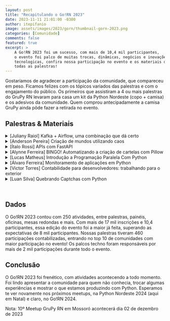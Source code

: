 ```yaml
---
layout: post
title: "Recapitulando o Go!RN 2023"
date: 2023-11-11 21:01:00 -0300
author: itepifanio
image: assets/images/2023/gorn/thumbnail-gorn-2023.png
categories: [Comunidade]
comments: false
featured: true
excerpt: >
    A Go!RN 2023 foi um sucesso, com mais de 10,4 mil participantes, 
    o evento foi palco de muitas trocas, dinâmicas, negócios e inovações 
    tecnologicas, confira nossa participação no evento e os materiais de 
    todas as palestras!
---
```


Gostaríamos de agradecer a participação da comunidade, que compareceu em peso. 
Ficamos felizes com os tópicos variados das palestras e com o engajamento do público.
Os primeiros que assistiram a 4 ou mais palestras do GruPy RN levaram para casa um kit 
da Python Nordeste (copo + camisa) e os adesivos da comunidade. Quem comprou antecipadamente 
a camisa GruPy ainda pôde fazer a retirada no evento.

## Palestras & Materiais

<details>
<summary>[Juliany Raiol] Kafka + Airflow, uma combinação que dá certo</summary>
<ul>
<li>📚 Bio: Amazonense, engenheira de software e participante da comunidade Python de Manaus. Tem interesse em sistemas distribuídos, open source e ficção científica</li>
<li>🎤 Sobre: O objetivo desta palestra é explicar alguns conceitos sobre o processamento de dados em tempo com o Apache Kafka, além de apresentar casos de uso da ferramenta</li>
<li>📁 Apresentação: <a href="https://drive.google.com/file/d/1Lc_kW8HMHj-M6TEVteBiU_5HPk45zcIk/view?usp=sharing" target="_blank">kafka-airflow.pdf</a></li>
</ul>
</details>

<details>
<summary>[Anderson Pereira] Criação de mundos utilizando caos</summary>
<ul>
<li>📚 Bio: Gestor de projetos da Nova data, formado em Informática pra internet (IFRN) estudande de Bacharelado em Tecnologia da informação (UFRN) e entusiasta por games e afins</li>
<li>🎤 Sobre: Criação e ultilização do ruído de Perlin na geração procedural de mundos de videogame</li>
<li>📁 Apresentação: <a href="https://drive.google.com/file/d/158Otp469CQhfaq0H63WY6KnYsABb8Nin/view?usp=sharing" target="_blank">criando-mundo.pdf</a></li>
</ul>
</details>

<details>
<summary>[Ítalo Rossi] APIs com FastAPI</summary>
<ul>
<li>🧑‍💻 Palestrante: Ítalo Rossi</li>
<li>📁 Apresentação: <a href="https://drive.google.com/file/d/1CzVPv3-nnh5j7e0S1oobVEGTeAWHhpRE/view?usp=sharing" target="_blank">fastapi.pdf</a></li>
</ul>
</details>

<details>
<summary>[Alynne Ferreira] BINGO! Automatizando a criação de cartelas com Pillow</summary>
<ul>
<li>📚 Bio: Engenheira de Software, dançarina e coreógrafa iniciante. Entusiasta da interdisciplinaridade e do ensino da programação além do óbvio</li>
<li>
🎤 Sobre: Você gosta de bingo? Já pensou em ter cartelas personalizadas, mas desiste pelo trabalho de editar uma por uma? Nesta palestra vamos descobrir como fazer isso de forma automatizada!
</li>
<li>📁 Apresentação: <a href="https://drive.google.com/file/d/1yejzIa0-dOv3K8JLPtLxXwYgFZAXXKuL/view?usp=sharing" target="_blank">bingo.pdf</a></li>
</ul>
</details>

<details>
<summary>[Lucas Matheus] Introdução a Programação Paralela Com Python</summary>
<ul>
<li>📚 Bio: Olá, Me chamo Lucas Matheus, sou Técnico em Informática para Internet (IFRN) e Redes de Computadores (UFRN - IMD). Atualmente, sou estudante de Sistemas para Internet (IFRN). Profissionalmente, sou co-fundador da empresa LavaiLavem Turismo, uma agência de vendas de passeios com ênfase no turismo inteligente, e bolsista de Iniciação Científica em projetos nas áreas de Sistemas Multi-Vant, 5G, Arquitetura de Alto Desempenho e Realidade Aumentada</li>
<li>
🎤 Sobre: Exploraremos como implementar a programação paralela usando a linguagem de programação Python. Ao longo dessa exploração, aprenderemos sobre bibliotecas fundamentais, como threading e multiprocessing, que nos permitem trabalhar com threads e processos em Python
</li>
<li>📁 Apresentação: <a href="https://drive.google.com/file/d/1F-I-L-uZG0NNUWqFW5wPrMJGm5IR1Foe/view?usp=sharing" target="_blank">programacao-paralela.pdf</a></li>
</ul>
</details>

<details>
<summary>[Álvaro Ferreira] Monitoramento de aplicações em Python</summary>
<ul>
<li>📚 Bio: Álvaro é Engenheiro de Plataforma no Méliuz e trabalha diariamente com Python, CI/CD, AWS e outras tecnologias da sopa de letrinhas de TI. Atualmente as suas áreas de interesse em TI são DevOps, inteligência artificial e open-source</li>
<li>
🎤 Sobre: Após desenvolvermos uma aplicação e lança-la para o ambiente de produção, devemos monitora-la para termos certeza de que tudo esta ocorrendo bem. Iremos entender o que antecede o monitoramento, o que é monitoramento, daremos uma olhada em módulos do próprio Python que nos auxiliam nessa tarefa e quais outras ferramentas podemos utilizar
</li>
<li>📁 Apresentação: <a href="https://drive.google.com/file/d/1OCKsq4ru31Uy_Skw5nVL_u3TueptTBf8/view?usp=sharing" target="_blank">monitoramento-app-python.pdf</a></li>
</ul>
</details>

<details>
<summary>[Victor Torres] Contabilidade para desenvolvedores: trabalhando para o exterior</summary>
<ul>
<li>📚 Bio: Engenheiro de software com mais de dez anos de experiência em múltiplas indústrias de impacto internacional: banking, telefonia, data extraction, mud logging e educação</li>
<li>🎤 Sobre:Você já sonhou em trabalhar para o exterior? Descubra como aproveitar ao máximo as oportunidades globais, enfrentar desafios e transformar seu sonho de trabalhar no exterior em realidade. Abordaremos tópicos essenciais, desde a criação de um CNPJ até a gestão de impostos e a emissão de notas fiscais em um ambiente internacional.</li>
<li>📁 Apresentação: <a href="https://drive.google.com/file/d/1Xu2lv56g5RFRkwoowImfos_KcrYfHCIT/view?usp=sharing" target="_blank">contabilidade.pdf</a></li>
</ul>
</ul>
</details>

<details>
<summary>[Luan Silva] Quebrando Captchas com Python</summary>
<ul>
<li>📚 Bio: Sou Luan, moro em Natal e trabalho com crawlers desde 2019</li>
<li>
🎤 Sobre: Retirar textos de imagem pode ser mais facil do que parece, mostrarei a junção de tratamento de imagens e Python, podem ter um ótimo resultado
</li>
<li>📁 Apresentação: <a href="https://drive.google.com/file/d/1XM0cSKR95C5CzdxB9t9t-4CHfb0m8udx/view?usp=sharing" target="_blank">quebrando-captchas.pdf</a></li>
</ul>
</details>

<p>&nbsp;</p>

## Dados

O Go!RN 2023 contou com 250 atividades, entre palestras, painéis, oficinas, mesas redondas e mais. Com mais de 17 mil inscrições e 10,4 participantes, essa edição do evento foi a maior já feita, superando as expectativas de 8 mil participantes. 
Nossas palestras tiveram 460 participações contabilizadas, entrando no top 10 de comunidades com maior participação 
no evento! Os palcos techno foram responsáveis por mais de 2 mil participações durante todo o evento. 

## Conclusão

O Go!RN 2023 foi frenético, com atividades acontecendo a todo momento. Foi lindo apresentar a comunidade para quem não conhecia, trocar algumas experiências e mostrar o que estamos produzindo com Python. Esperamos te ver novamente nos próximos meetups, na Python Nordeste 2024 (aqui em Natal) e claro, no Go!RN 2024.

Nota: 10º Meetup GruPy RN em Mossoró acontecerá dia 02 de dezembro de 2023
